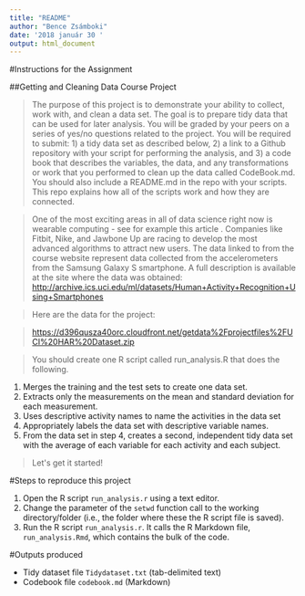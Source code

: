 ```yaml
---
title: "README"
author: "Bence Zsámboki"
date: '2018 január 30 '
output: html_document
---
```


#Instructions for the Assignment

##Getting and Cleaning Data Course Project

> The purpose of this project is to demonstrate your ability to collect, work with, and clean a data set. The goal is to prepare tidy data that can be used for later analysis. You will be graded by your peers on a series of yes/no questions related to the project. You will be required to submit: 1) a tidy data set as described below, 2) a link to a Github repository with your script for performing the analysis, and 3) a code book that describes the variables, the data, and any transformations or work that you performed to clean up the data called CodeBook.md. You should also include a README.md in the repo with your scripts. This repo explains how all of the scripts work and how they are connected.

> One of the most exciting areas in all of data science right now is wearable computing - see for example this article . Companies like Fitbit, Nike, and Jawbone Up are racing to develop the most advanced algorithms to attract new users. The data linked to from the course website represent data collected from the accelerometers from the Samsung Galaxy S smartphone. A full description is available at the site where the data was obtained:  
> http://archive.ics.uci.edu/ml/datasets/Human+Activity+Recognition+Using+Smartphones  

> Here are the data for the project:  

> https://d396qusza40orc.cloudfront.net/getdata%2Fprojectfiles%2FUCI%20HAR%20Dataset.zip


> You should create one R script called run_analysis.R that does the following.
>
1. Merges the training and the test sets to create one data set.
2. Extracts only the measurements on the mean and standard deviation for each measurement.
3. Uses descriptive activity names to name the activities in the data set
4. Appropriately labels the data set with descriptive variable names.
5. From the data set in step 4, creates a second, independent tidy data set with the average of each variable for each activity and each subject.
>Let's get it started!

#Steps to reproduce this project

>
1. Open the R script `run_analysis.r` using a text editor.
2. Change the parameter of the `setwd` function call to the working directory/folder (i.e., the folder where these the R script file is saved).
3. Run the R script `run_analysis.r`. It calls the R Markdown file, `run_analysis.Rmd`, which contains the bulk of the code.


#Outputs produced

>
* Tidy dataset file `Tidydataset.txt` (tab-delimited text)
* Codebook file `codebook.md` (Markdown)